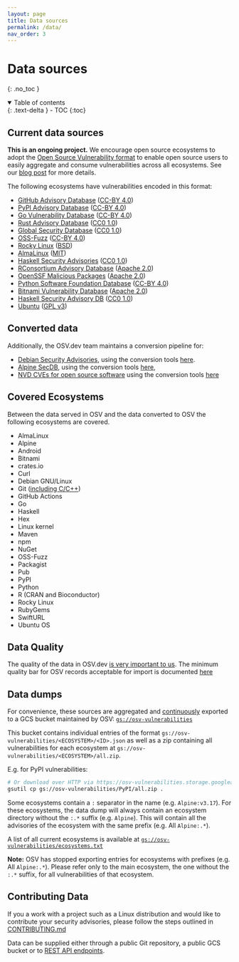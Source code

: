 ```yaml
---
layout: page
title: Data sources
permalink: /data/
nav_order: 3
---
```

# Data sources
{: .no_toc }

<details open markdown="block">
  <summary>
    Table of contents
  </summary>
  {: .text-delta }
- TOC
{:toc}
</details>

## Current data sources

**This is an ongoing project.**
We encourage open source ecosystems to adopt the
[Open Source Vulnerability format](https://ossf.github.io/osv-schema/) to enable
open source users to easily aggregate and consume vulnerabilities across all
ecosystems. See our
[blog post](https://security.googleblog.com/2021/06/announcing-unified-vulnerability-schema.html)
for more details.

The following ecosystems have vulnerabilities encoded in this format:

-   [GitHub Advisory Database](https://github.com/github/advisory-database)
    ([CC-BY 4.0](https://github.com/github/advisory-database/blob/main/LICENSE.md))
-   [PyPI Advisory Database](https://github.com/pypa/advisory-database)
    ([CC-BY 4.0](https://github.com/pypa/advisory-database/blob/main/LICENSE))
-   [Go Vulnerability Database](https://github.com/golang/vulndb)
    ([CC-BY 4.0](https://github.com/golang/vulndb#license))
-   [Rust Advisory Database](https://github.com/RustSec/advisory-db)
    ([CC0 1.0](https://github.com/rustsec/advisory-db/blob/main/LICENSE.txt))
-   [Global Security Database](https://github.com/cloudsecurityalliance/gsd-database)
    ([CC0 1.0](https://github.com/cloudsecurityalliance/gsd-database/blob/main/LICENSE))
-   [OSS-Fuzz](https://github.com/google/oss-fuzz-vulns)
    ([CC-BY 4.0](https://github.com/google/oss-fuzz-vulns/blob/main/LICENSE))
-   [Rocky Linux](https://distro-tools.rocky.page/apollo/openapi/#osv)
    ([BSD](https://rockylinux.org/licensing))
-   [AlmaLinux](https://github.com/AlmaLinux/osv-database)
    ([MIT](https://github.com/AlmaLinux/osv-database/blob/master/LICENSE))
-   [Haskell Security Advisories](https://github.com/haskell/security-advisories)
    ([CC0 1.0](https://github.com/haskell/security-advisories/blob/main/LICENSE.txt))
-   [RConsortium Advisory Database](https://github.com/RConsortium/r-advisory-database)
    ([Apache 2.0](https://github.com/RConsortium/r-advisory-database/blob/main/LICENSE))
-   [OpenSSF Malicious Packages](https://github.com/ossf/malicious-packages)
    ([Apache 2.0](https://github.com/ossf/malicious-packages/blob/main/LICENSE))
-   [Python Software Foundation Database](https://github.com/psf/advisory-database)
    ([CC-BY 4.0](https://github.com/psf/advisory-database/blob/main/LICENSE))
-   [Bitnami Vulnerability Database](https://github.com/bitnami/vulndb)
    ([Apache 2.0](https://github.com/bitnami/vulndb/blob/main/LICENSE.md))
-   [Haskell Security Advisory DB](https://github.com/haskell/security-advisories)
    ([CC0 1.0](https://github.com/haskell/security-advisories/blob/main/LICENSE.txt))
-   [Ubuntu](https://github.com/canonical/ubuntu-security-notices)
    ([GPL v3](https://github.com/canonical/ubuntu-security-notices/blob/main/LICENSE))

## Converted data

Additionally, the OSV.dev team maintains a conversion pipeline for:

-   [Debian Security Advisories](https://storage.googleapis.com/debian-osv/index.html),
    using the conversion tools
    [here](https://github.com/google/osv.dev/tree/master/vulnfeeds/tools/debian).
-   [Alpine SecDB](https://storage.googleapis.com/cve-osv-conversion/index.html?prefix=osv-output/),
    using the conversion tools
    [here](https://github.com/google/osv.dev/tree/master/vulnfeeds/cmd/alpine),
-   [NVD CVEs for open source software](https://storage.googleapis.com/cve-osv-conversion/index.html?prefix=osv-output/) using the conversion tools [here](https://github.com/google/osv.dev/tree/master/vulnfeeds/cmd/nvd-cve-osv)

## Covered Ecosystems

Between the data served in OSV and the data converted to OSV the following ecosystems are covered.

-   AlmaLinux
-   Alpine
-   Android
-   Bitnami
-   crates.io
-   Curl
-   Debian GNU/Linux
-   Git ([including C/C++](https://osv.dev/blog/posts/introducing-broad-c-c++-support/))
-   GitHub Actions
-   Go
-   Haskell
-   Hex
-   Linux kernel
-   Maven
-   npm
-   NuGet
-   OSS-Fuzz
-   Packagist
-   Pub
-   PyPI
-   Python
-   R (CRAN and Bioconductor)
-   Rocky Linux
-   RubyGems
-   SwiftURL
-   Ubuntu OS

## Data Quality

The quality of the data in OSV.dev [is very important to us](https://google.github.io/osv.dev/faq/#ive-found-something-wrong-with-the-data). The minimum quality bar for OSV records acceptable for import is documented [here](data_quality.md)

## Data dumps

For convenience, these sources are aggregated and [continuously](https://github.com/google/osv.dev/blob/master/deployment/clouddeploy/gke-workers/base/exporter.yaml) 
exported to a GCS bucket maintained by OSV:
[`gs://osv-vulnerabilities`](https://storage.googleapis.com/osv-vulnerabilities/index.html)

This bucket contains individual entries of the format
`gs://osv-vulnerabilities/<ECOSYSTEM>/<ID>.json` as well as a zip containing all
vulnerabilities for each ecosystem at
`gs://osv-vulnerabilities/<ECOSYSTEM>/all.zip`.

E.g. for PyPI vulnerabilities:

```bash
# Or download over HTTP via https://osv-vulnerabilities.storage.googleapis.com/PyPI/all.zip
gsutil cp gs://osv-vulnerabilities/PyPI/all.zip .
```

Some ecosystems contain a `:` separator in the name (e.g. `Alpine:v3.17`). For these ecosystems, the data dump will always contain an ecosystem directory without the `:.*` suffix (e.g. `Alpine`). This will contain all the advisories of the ecosystem with the same prefix (e.g. All `Alpine:.*`).

A list of all current ecosystems is available at
[`gs://osv-vulnerabilities/ecosystems.txt`](https://osv-vulnerabilities.storage.googleapis.com/ecosystems.txt)

**Note:**
OSV has stopped exporting entries for ecosystems with prefixes (e.g. All `Alpine:.*`). Please refer only to the main ecosystem, the one without the `:.*` suffix, for all vulnerabilities of that ecosystem.

## Contributing Data
If you a work with a project such as a Linux distribution and would like to contribute your security advisories, please follow the steps outlined in [CONTRIBUTING.md](https://github.com/google/osv.dev/blob/master/CONTRIBUTING.md#contributing-data)

Data can be supplied either through a public Git repository, a public GCS bucket or to [REST API endpoints](contributing/rest-api-contribution.md).
